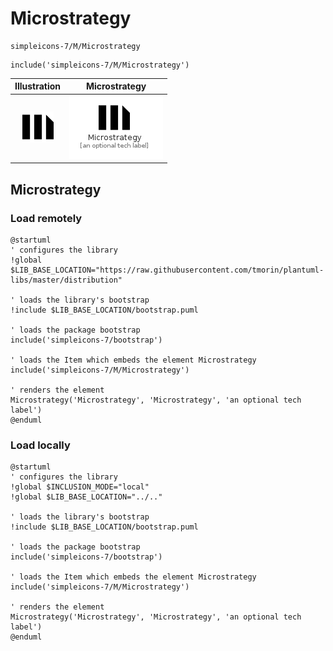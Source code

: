 # Microstrategy


```text
simpleicons-7/M/Microstrategy
```

```text
include('simpleicons-7/M/Microstrategy')
```



| Illustration | Microstrategy |
| :---: | :---: |
| ![illustration for Illustration](../../simpleicons-7/M/Microstrategy.png) | ![illustration for Microstrategy](../../simpleicons-7/M/Microstrategy.Local.png) |




## Microstrategy

### Load remotely
```plantuml
@startuml
' configures the library
!global $LIB_BASE_LOCATION="https://raw.githubusercontent.com/tmorin/plantuml-libs/master/distribution"

' loads the library's bootstrap
!include $LIB_BASE_LOCATION/bootstrap.puml

' loads the package bootstrap
include('simpleicons-7/bootstrap')

' loads the Item which embeds the element Microstrategy
include('simpleicons-7/M/Microstrategy')

' renders the element
Microstrategy('Microstrategy', 'Microstrategy', 'an optional tech label')
@enduml
```

### Load locally
```plantuml
@startuml
' configures the library
!global $INCLUSION_MODE="local"
!global $LIB_BASE_LOCATION="../.."

' loads the library's bootstrap
!include $LIB_BASE_LOCATION/bootstrap.puml

' loads the package bootstrap
include('simpleicons-7/bootstrap')

' loads the Item which embeds the element Microstrategy
include('simpleicons-7/M/Microstrategy')

' renders the element
Microstrategy('Microstrategy', 'Microstrategy', 'an optional tech label')
@enduml
```

